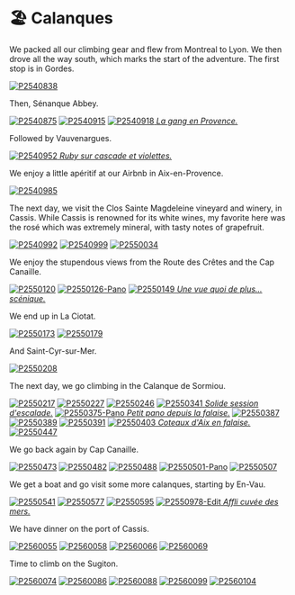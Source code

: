 # 🏖 Calanques

We packed all our climbing gear and flew from Montreal to Lyon. We then
drove all the way south, which marks the start of the adventure. The
first stop is in Gordes.

[![P2540838](/photos/hd/P2540838.jpg)](/photos/P2540838.md)

Then, Sénanque Abbey.

[![P2540875](/photos/hd/P2540875.jpg)](/photos/P2540875.md)
[![P2540915](/photos/hd/P2540915.jpg)](/photos/P2540915.md)
[![P2540918](/photos/hd/P2540918.jpg) *La gang en Provence.*](/photos/P2540918.md)

Followed by Vauvenargues.

[![P2540952](/photos/hd/P2540952.jpg) *Ruby sur cascade et violettes.*](/photos/P2540952.md)

We enjoy a little apéritif at our Airbnb in Aix-en-Provence.

[![P2540985](/photos/hd/P2540985.jpg)](/photos/P2540985.md)

The next day, we visit the Clos Sainte Magdeleine vineyard and winery,
in Cassis. While Cassis is renowned for its white wines, my favorite
here was the rosé which was extremely mineral, with tasty notes of
grapefruit.

[![P2540992](/photos/hd/P2540992.jpg)](/photos/P2540992.md)
[![P2540999](/photos/hd/P2540999.jpg)](/photos/P2540999.md)
[![P2550034](/photos/hd/P2550034.jpg)](/photos/P2550034.md)

We enjoy the stupendous views from the Route des Crêtes and the Cap
Canaille.

[![P2550120](/photos/hd/P2550120.jpg)](/photos/P2550120.md)
[![P2550126-Pano](/photos/hd/P2550126-Pano.jpg)](/photos/P2550126-Pano.md)
[![P2550149](/photos/hd/P2550149.jpg) *Une vue quoi de plus... scénique.*](/photos/P2550149.md)

We end up in La Ciotat.

[![P2550173](/photos/hd/P2550173.jpg)](/photos/P2550173.md)
[![P2550179](/photos/hd/P2550179.jpg)](/photos/P2550179.md)

And Saint-Cyr-sur-Mer.

[![P2550208](/photos/hd/P2550208.jpg)](/photos/P2550208.md)

The next day, we go climbing in the Calanque de Sormiou.

[![P2550217](/photos/hd/P2550217.jpg)](/photos/P2550217.md)
[![P2550227](/photos/hd/P2550227.jpg)](/photos/P2550227.md)
[![P2550246](/photos/hd/P2550246.jpg)](/photos/P2550246.md)
[![P2550341](/photos/hd/P2550341.jpg) *Solide session d'escalade.*](/photos/P2550341.md)
[![P2550375-Pano](/photos/hd/P2550375-Pano.jpg) *Petit pano depuis la falaise.*](/photos/P2550375-Pano.md)
[![P2550387](/photos/hd/P2550387.jpg)](/photos/P2550387.md)
[![P2550389](/photos/hd/P2550389.jpg)](/photos/P2550389.md)
[![P2550391](/photos/hd/P2550391.jpg)](/photos/P2550391.md)
[![P2550403](/photos/hd/P2550403.jpg) *Coteaux d'Aix en falaise.*](/photos/P2550403.md)
[![P2550447](/photos/hd/P2550447.jpg)](/photos/P2550447.md)

We go back again by Cap Canaille.

[![P2550473](/photos/hd/P2550473.jpg)](/photos/P2550473.md)
[![P2550482](/photos/hd/P2550482.jpg)](/photos/P2550482.md)
[![P2550488](/photos/hd/P2550488.jpg)](/photos/P2550488.md)
[![P2550501-Pano](/photos/hd/P2550501-Pano.jpg)](/photos/P2550501-Pano.md)
[![P2550507](/photos/hd/P2550507.jpg)](/photos/P2550507.md)

We get a boat and go visit some more calanques, starting by En-Vau.

[![P2550541](/photos/hd/P2550541.jpg)](/photos/P2550541.md)
[![P2550577](/photos/hd/P2550577.jpg)](/photos/P2550577.md)
[![P2550595](/photos/hd/P2550595.jpg)](/photos/P2550595.md)
[![P2550978-Edit](/photos/hd/P2550978-Edit.jpg) *Affli cuvée des mers.*](/photos/P2550978-Edit.md)

We have dinner on the port of Cassis.

[![P2560055](/photos/hd/P2560055.jpg)](/photos/P2560055.md)
[![P2560058](/photos/hd/P2560058.jpg)](/photos/P2560058.md)
[![P2560066](/photos/hd/P2560066.jpg)](/photos/P2560066.md)
[![P2560069](/photos/hd/P2560069.jpg)](/photos/P2560069.md)

Time to climb on the Sugiton.

[![P2560074](/photos/hd/P2560074.jpg)](/photos/P2560074.md)
[![P2560086](/photos/hd/P2560086.jpg)](/photos/P2560086.md)
[![P2560088](/photos/hd/P2560088.jpg)](/photos/P2560088.md)
[![P2560099](/photos/hd/P2560099.jpg)](/photos/P2560099.md)
[![P2560104](/photos/hd/P2560104.jpg)](/photos/P2560104.md)
